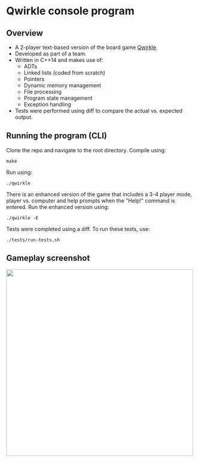 # Qwirkle console program
## Overview
- A 2-player text-based version of the board game [Qwirkle](https://www.ultraboardgames.com/qwirkle/game-rules.php).
- Developed as part of a team. 
- Written in C++14 and makes use of:
  - ADTs
  - Linked lists (coded from scratch)
  - Pointers
  - Dynamic memory management
  - File processing
  - Program state management
  - Exception handling
- Tests were performed using diff to compare the actual vs. expected output.

## Running the program (CLI)
Clone the repo and navigate to the root directory. Compile using:
```
make
```
Run using:
```
./qwirkle
```
There is an enhanced version of the game that includes a 3-4 player mode, player vs. computer and help prompts when the "Help!" command is entered. Run the enhanced version using:
```
./qwirkle -E
```
Tests were completed using a diff. To run these tests, use: 
```
./tests/run-tests.sh  
```
## Gameplay screenshot

<img src="https://github.com/CarelleRichards/qwirkle/assets/137973963/75cd637f-eee8-4d9d-8335-c212eb69bf57" width=500px>
